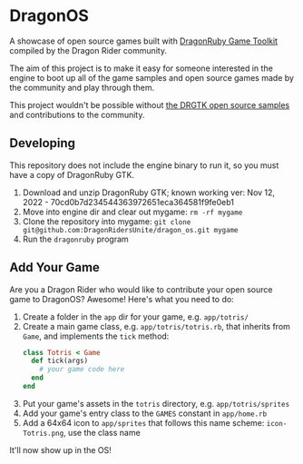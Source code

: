 # DragonOS

A showcase of open source games built with [DragonRuby Game Toolkit](https://dragonruby.org/toolkit/game) compiled by the Dragon Rider community.

The aim of this project is to make it easy for someone interested in the engine to boot up all of the game samples and open source games made by the community and play through them.

This project wouldn't be possible without [the DRGTK open source samples](https://github.com/DragonRuby/dragonruby-game-toolkit-contrib/tree/master/samples) and contributions to the community.

## Developing

This repository does not include the engine binary to run it, so you must have a copy of DragonRuby GTK.

1. Download and unzip DragonRuby GTK; known working ver: Nov 12, 2022 - 70cd0b7d234544363972651eca364581f9fe0eb1
2. Move into engine dir and clear out mygame: `rm -rf mygame`
3. Clone the repository into mygame: `git clone git@github.com:DragonRidersUnite/dragon_os.git mygame`
4. Run the `dragonruby` program

## Add Your Game

Are you a Dragon Rider who would like to contribute your open source game to DragonOS? Awesome! Here's what you need to do:

1. Create a folder in the `app` dir for your game, e.g. `app/totris/`
2. Create a main game class, e.g. `app/totris/totris.rb`, that inherits from `Game`, and implements the `tick` method:
    ``` ruby
    class Totris < Game
      def tick(args)
        # your game code here
      end
    end
    ```
3. Put your game's assets in the `totris` directory, e.g. `app/totris/sprites`
4. Add your game's entry class to the `GAMES` constant in `app/home.rb`
5. Add a 64x64 icon to `app/sprites` that follows this name scheme: `icon-Totris.png`, use the class name

It'll now show up in the OS!
